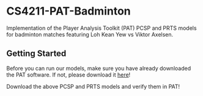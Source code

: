 # CS4211-PAT-Badminton

Implementation of the Player Analysis Toolkit (PAT) PCSP and PRTS models for badminton matches featuring Loh Kean Yew vs Viktor Axelsen.

## Getting Started

Before you can run our models, make sure you have already downloaded the PAT software.
If not, please download it [here](https://pat.comp.nus.edu.sg/?page_id=2587)!

Download the above PCSP and PRTS models and verify them in PAT!